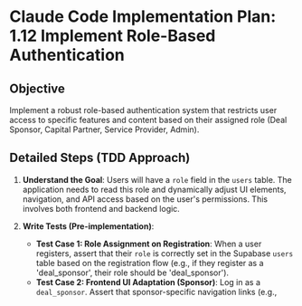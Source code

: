 # Claude Code Implementation Plan: 1.12 Implement Role-Based Authentication

## Objective
Implement a robust role-based authentication system that restricts user access to specific features and content based on their assigned role (Deal Sponsor, Capital Partner, Service Provider, Admin).

## Detailed Steps (TDD Approach)

1.  **Understand the Goal**: Users will have a `role` field in the `users` table. The application needs to read this role and dynamically adjust UI elements, navigation, and API access based on the user's permissions. This involves both frontend and backend logic.

2.  **Write Tests (Pre-implementation)**:
    *   **Test Case 1: Role Assignment on Registration**: When a user registers, assert that their `role` is correctly set in the Supabase `users` table based on the registration flow (e.g., if they register as a 'deal_sponsor', their role should be 'deal_sponsor').
    *   **Test Case 2: Frontend UI Adaptation (Sponsor)**: Log in as a `deal_sponsor`. Assert that sponsor-specific navigation links (e.g., 

